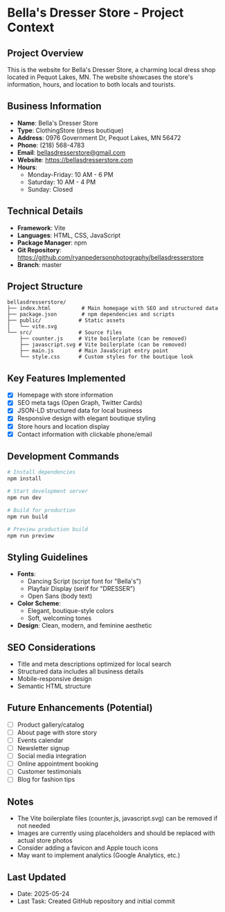 # Bella's Dresser Store - Project Context

## Project Overview
This is the website for Bella's Dresser Store, a charming local dress shop located in Pequot Lakes, MN. The website showcases the store's information, hours, and location to both locals and tourists.

## Business Information
- **Name**: Bella's Dresser Store
- **Type**: ClothingStore (dress boutique)
- **Address**: 0976 Government Dr, Pequot Lakes, MN 56472
- **Phone**: (218) 568-4783
- **Email**: bellasdresserstore@gmail.com
- **Website**: https://bellasdresserstore.com
- **Hours**: 
  - Monday-Friday: 10 AM - 6 PM
  - Saturday: 10 AM - 4 PM
  - Sunday: Closed

## Technical Details
- **Framework**: Vite
- **Languages**: HTML, CSS, JavaScript
- **Package Manager**: npm
- **Git Repository**: https://github.com/ryanpedersonphotography/bellasdresserstore
- **Branch**: master

## Project Structure
```
bellasdresserstore/
├── index.html          # Main homepage with SEO and structured data
├── package.json        # npm dependencies and scripts
├── public/            # Static assets
│   └── vite.svg
└── src/               # Source files
    ├── counter.js     # Vite boilerplate (can be removed)
    ├── javascript.svg # Vite boilerplate (can be removed)
    ├── main.js        # Main JavaScript entry point
    └── style.css      # Custom styles for the boutique look
```

## Key Features Implemented
- [x] Homepage with store information
- [x] SEO meta tags (Open Graph, Twitter Cards)
- [x] JSON-LD structured data for local business
- [x] Responsive design with elegant boutique styling
- [x] Store hours and location display
- [x] Contact information with clickable phone/email

## Development Commands
```bash
# Install dependencies
npm install

# Start development server
npm run dev

# Build for production
npm run build

# Preview production build
npm run preview
```

## Styling Guidelines
- **Fonts**: 
  - Dancing Script (script font for "Bella's")
  - Playfair Display (serif for "DRESSER")
  - Open Sans (body text)
- **Color Scheme**: 
  - Elegant, boutique-style colors
  - Soft, welcoming tones
- **Design**: Clean, modern, and feminine aesthetic

## SEO Considerations
- Title and meta descriptions optimized for local search
- Structured data includes all business details
- Mobile-responsive design
- Semantic HTML structure

## Future Enhancements (Potential)
- [ ] Product gallery/catalog
- [ ] About page with store story
- [ ] Events calendar
- [ ] Newsletter signup
- [ ] Social media integration
- [ ] Online appointment booking
- [ ] Customer testimonials
- [ ] Blog for fashion tips

## Notes
- The Vite boilerplate files (counter.js, javascript.svg) can be removed if not needed
- Images are currently using placeholders and should be replaced with actual store photos
- Consider adding a favicon and Apple touch icons
- May want to implement analytics (Google Analytics, etc.)

## Last Updated
- Date: 2025-05-24
- Last Task: Created GitHub repository and initial commit